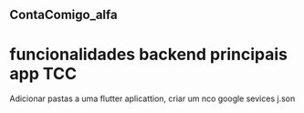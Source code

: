 ## ContaComigo_alfa
# funcionalidades backend principais app TCC
Adicionar pastas a uma flutter aplicattion, criar um nco google sevices j.son

